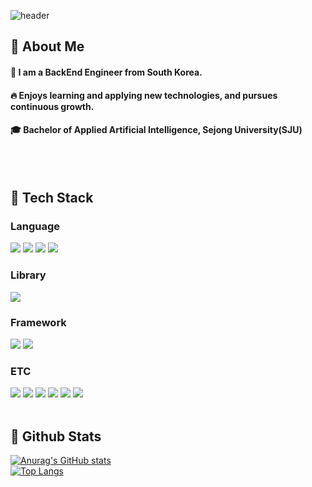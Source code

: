 <div>
  
  <!--Header-->
  ![header](https://capsule-render.vercel.app/api?type=waving&color=gradient&height=300&section=header&text=Good%20to%20see%20you%20%F0%9F%A4%97)
  
</div>

<div>
  <!--Body-->
  
  ## 👀 About Me
  #### :raising_hand: I am a BackEnd Engineer from South Korea.<br/>
  #### :fire: Enjoys learning and applying new technologies, and pursues continuous growth.<br/>
  #### :mortar_board: Bachelor of Applied Artificial Intelligence, Sejong University(SJU)
  <br/>
  <br/>
  
  ## 🧱 Tech Stack
  ### Language
  <!--Java-->
  <img src="https://img.shields.io/badge/Java-007396?style=flat-square&logo=Java&logoColor=white"/>
  <!--Python-->
  <img src="https://img.shields.io/badge/Python-3776AB?style=flat-square&logo=Python&logoColor=white"/>
  <!--HTML5-->
  <img src="https://img.shields.io/badge/HTML5-E34F26?style=flat-square&logo=HTML5&logoColor=white"/>
  <!--CSS-->
  <img src="https://img.shields.io/badge/CSS3-1572B6?style=flat-square&logo=CSS3&logoColor=white"/>
  <br/>

   ### Library
  <!--PyTorch-->
  <img src="https://img.shields.io/badge/PyTorch-EE4C2C?style=flat-square&logo=PyTorch&logoColor=white"/>
  <br/>

  ### Framework
  <!--Spring-->
  <img src="https://img.shields.io/badge/Spring-6DB33F?style=for-the-badge&logo=Spring&logoColor=white">
  <!--Spring Boot-->
  <img src="https://img.shields.io/badge/springboot-6DB33F?style=for-the-badge&logo=springboot&logoColor=white">

  <br/>
  
  ### ETC
  <!--Docker-->
  <img src="https://img.shields.io/badge/docker-%230db7ed.svg?style=for-the-badge&logo=docker&logoColor=white"> 
  <!--Amazon AWS-->
  <img src="https://img.shields.io/badge/Amazon%20EC2-FF9900?style=for-the-badge&logo=Amazon%20EC2&logoColor=white">
  <img src="https://img.shields.io/badge/Amazon%20S3-569A31?style=for-the-badge&logo=Amazon%20S3&logoColor=white">
  <!--Google Cloud-->
  <img src="https://img.shields.io/badge/googlecloud-4285F4?style=for-the-badge&logo=googlecloud&logoColor=white"/>
  <!--Notion-->
  <img src="https://img.shields.io/badge/Notion-000000?style=for-the-badge&logo=Notion&logoColor=white"/>
  <!--MySQL-->
  <img src="https://img.shields.io/badge/MySQL-4479A1?style=for-the-badge&logo=MySQL&logoColor=white"/>
  <br/>
  <br/>
  
  ## 🤔 Github Stats
  [![Anurag's GitHub stats](https://github-readme-stats.vercel.app/api?username=xeulbn)](https://github.com/anuraghazra/github-readme-stats)
  <br/>
  [![Top Langs](https://github-readme-stats.vercel.app/api/top-langs/?username=xeulbn)](https://github.com/anuraghazra/github-readme-stats)
  
</div>

<!--
**xeulbn/xeulbn** is a ✨ _special_ ✨ repository because its `README.md` (this file) appears on my GitHub profile.

Here are some ideas to get you started:
- Hi there 👋
- 🔭 I’m currently working on ...
- 🌱 I’m currently learning ...
- 👯 I’m looking to collaborate on ...
- 🤔 I’m looking for help with ...
- 💬 Ask me about ...
- 📫 How to reach me: ...
- 😄 Pronouns: ...
- ⚡ Fun fact: ...
-->
